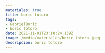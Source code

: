 ```yaml
---
materiales: true
title: boric totoro
tags:
- GabrielBoric
- boric totoro
date: 2021-11-01T23:18:24.139Z
image: /media/materiales/boric totoro.jpeg
descripcion: boric totoro
---
```

